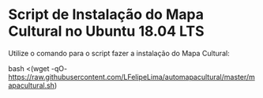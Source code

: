 # Script de Instalação do Mapa Cultural no Ubuntu 18.04 LTS 
Utilize o comando para o script fazer a instalação do Mapa Cultural:


bash <(wget -qO- https://raw.githubusercontent.com/LFelipeLima/automapacultural/master/mapacultural.sh)
  
